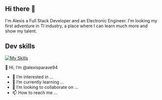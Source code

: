 ## Hi there 👋 

I'm Alexis a Full Stack Developer and an Electronic Engineer. I'm looking my first adventure in TI industry, a place where I can learn much more and show my talent.

## Dev skills
[![My Skills](https://skillicons.dev/icons?i=ruby,rails,python,postgres,,mysql,html,css,js,react,git,github,linux)](https://skillicons.dev)

 👋  Hi, I’m @alexisparave94
- 👀 I’m interested in ...
- 🌱 I’m currently learning ...
- 💞️ I’m looking to collaborate on ...
- 📫 How to reach me ...
